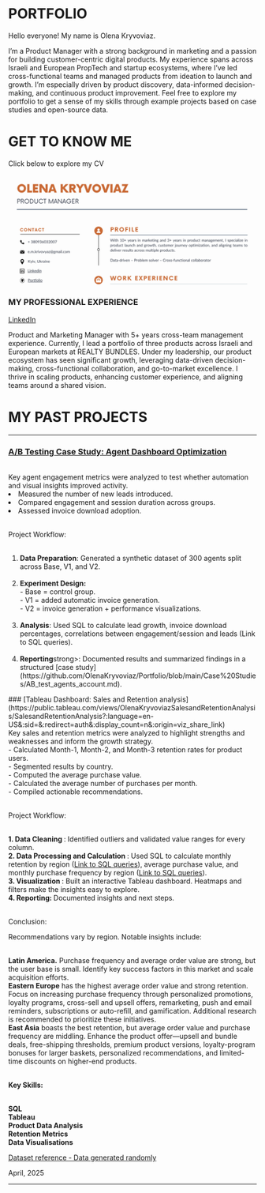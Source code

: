 # PORTFOLIO

Hello everyone! My name is Olena Kryvoviaz.

I’m a Product Manager with a strong background in marketing and a passion for building customer-centric digital products. My experience spans across Israeli and European PropTech and startup ecosystems, where I’ve led cross-functional teams and managed products from ideation to launch and growth. I’m especially driven by product discovery, data-informed decision-making, and continuous product improvement. Feel free to explore my portfolio to get a sense of my skills through example projects based on case studies and open-source data.

# GET TO KNOW ME

Click below to explore my CV

<p align="center">
<a href="https://github.com/OlenaKryvoviaz/Portfolio/blob/main/images/Olena%20Kryvoviaz%20Product%20Manager.pdf"><img src="images/CV_header.jpg"></a></p>

### MY PROFESSIONAL EXPERIENCE 
<p align="left">
<a href="https://www.linkedin.com/in/elena-krivovyaz-83660b6a/">LinkedIn</a>
  <p> Product and Marketing Manager with 5+ years cross-team management experience. Currently, I lead a portfolio of three products across Israeli and European markets at REALTY BUNDLES. Under my leadership, our product ecosystem has seen significant growth, leveraging data-driven decision-making, cross-functional collaboration, and go-to-market excellence. I thrive in scaling products, enhancing customer experience, and aligning teams around a shared vision.</p>

# MY PAST PROJECTS
<hr>

### [A/B Testing Case Study: Agent Dashboard Optimization](https://github.com/OlenaKryvoviaz/Portfolio/blob/main/Case%20Studies/AB_test_agents_account.md)
<br> 
Key agent engagement metrics were analyzed to test whether automation and visual insights improved activity.
<br>
<li>Measured the number of new leads introduced.</li>

<li>Compared engagement and session duration across groups.</li>

<li>Assessed invoice download adoption.</li>

<br> Project Workflow: 
<ol type="1">
  <br>
<li><strong>Data Preparation</strong>: Generated a synthetic dataset of 300 agents split across Base, V1, and V2.</li>
 <br>
<li><strong>Experiment Design:</strong>
<br> - Base = control group.
<br> - V1 = added automatic invoice generation.
<br> - V2 = invoice generation + performance visualizations.</li>
 <br>
<li><strong>Analysis</strong>: Used SQL to calculate lead growth, invoice download percentages, correlations between engagement/session and leads (Link to SQL queries).</li>
<br>
<li><strong>Reporting</strong>strong>: Documented results and summarized findings in a structured [case study](https://github.com/OlenaKryvoviaz/Portfolio/blob/main/Case%20Studies/AB_test_agents_account.md).</li>
</ol>
### [Tableau Dashboard: Sales and Retention analysis](https://public.tableau.com/views/OlenaKryvoviazSalesandRetentionAnalysis/SalesandRetentionAnalysis?:language=en-US&:sid=&:redirect=auth&:display_count=n&:origin=viz_share_link)

<br>
Key sales and retention metrics were analyzed to highlight strengths and weaknesses and inform the growth strategy. 
<br>- Calculated Month-1, Month-2, and Month-3 retention rates for product users.
<br>- Segmented results by country.
<br>- Computed the average purchase value.
<br>- Calculated the average number of purchases per month.
<br>- Compiled actionable recommendations.
 
<br> Project Workflow: 

<br> <strong> 1. Data Cleaning </strong>: Identified outliers and validated value ranges for every column.
<br> <strong> 2. Data Processing and Calculation </strong>: Used SQL to calculate monthly retention by region ([Link to SQL queries](https://github.com/OlenaKryvoviaz/Portfolio/blob/main/SQL/Retention%20by%20Region.sql)), average purchase value, and monthly purchase frequency by region ([Link to SQL queries](https://github.com/OlenaKryvoviaz/Portfolio/blob/main/SQL/Av_Check_and_Purchases_per_Region.sql)).
<br> <strong> 3. Visualization </strong>: Built an interactive Tableau dashboard. Heatmaps and filters make the insights easy to explore.
<br> <strong> 4. Reporting: </strong> Documented insights and next steps.

<br> Conclusion:

Recommendations vary by region. Notable insights include:

<br> <strong>Latin America.</strong> Purchase frequency and average order value are strong, but the user base is small. Identify key success factors in this market and scale acquisition efforts.
<br> <strong>Eastern Europe</strong> has the highest average order value and strong retention. Focus on increasing purchase frequency through personalized promotions, loyalty programs, cross-sell and upsell offers, remarketing, push and email reminders, subscriptions or auto-refill, and gamification. Additional research is recommended to prioritize these initiatives.
<br> <strong>East Asia</strong> boasts the best retention, but average order value and purchase frequency are middling. Enhance the product offer—upsell and bundle deals, free-shipping thresholds, premium product versions, loyalty-program bonuses for larger baskets, personalized recommendations, and limited-time discounts on higher-end products.

<br> <strong>Key Skills:

<br>SQL
<br>Tableau
<br>Product Data Analysis
<br>Retention Metrics
<br>Data Visualisations</strong>
</p>

[Dataset reference - Data generated randomly](https://docs.google.com/spreadsheets/d/1fg90CA7xKxxh_cIPLK0QFKU7xsfLxNy70F5nYP4d8zQ/edit?gid=0#gid=0)

April, 2025
<hr>
